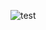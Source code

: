 
![test](https://user-images.githubusercontent.com/90821955/150666184-3bde75d4-3fc9-459d-b640-f92d18bb5292.png)
